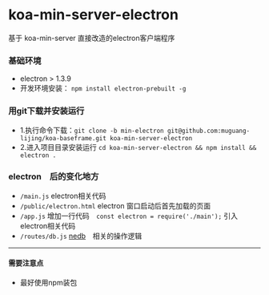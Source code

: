 # koa-min-server-electron
基于 koa-min-server 直接改造的electron客户端程序

### 基础环境  
- electron > 1.3.9
- 开发环境安装： `npm install electron-prebuilt -g`

### 用git下载并安装运行  
- 1.执行命令下载：`git clone -b min-electron git@github.com:muguang-lijing/koa-baseframe.git koa-min-server-electron`
- 2.进入项目目录安装运行 `cd koa-min-server-electron && npm install && electron .`

### electron　后的变化地方　　
- `/main.js` electron相关代码
- `/public/electron.html` electron 窗口启动后首先加载的页面  
- `/app.js` 增加一行代码　`const electron = require('./main');` 引入electron相关代码   
- `/routes/db.js` [nedb](http://www.alloyteam.com/2016/03/node-embedded-database-nedb/)　相关的操作逻辑  

---  
#### 需要注意点　　
- 最好使用npm装包
